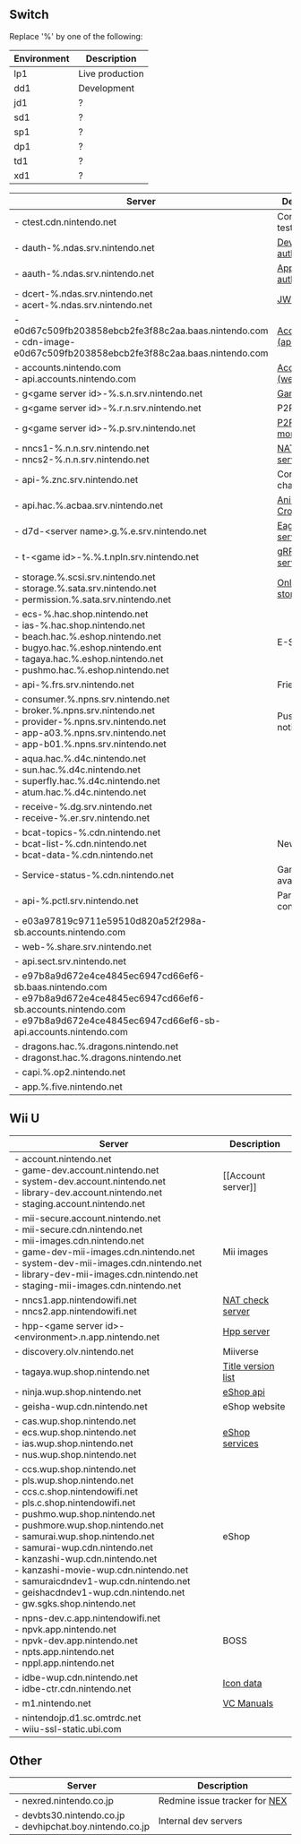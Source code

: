 ## Switch
Replace '%' by one of the following:

| Environment | Description |
| --- | --- |
| lp1 | Live production |
| dd1 | Development |
| jd1 | ? |
| sd1 | ? |
| sp1 | ? |
| dp1 | ? |
| td1 | ? |
| xd1 | ? |

| Server | Description |
| --- | --- |
| - ctest.cdn.nintendo.net | Connection test |
| - dauth-%.ndas.srv.nintendo.net | [Device authentication](DAuth-Server) |
| - aauth-%.ndas.srv.nintendo.net | [Application authentication](AAuth-Server) |
| - dcert-%.ndas.srv.nintendo.net<br>- acert-%.ndas.srv.nintendo.net | [JWK servers](Switch-Tokens) |
| - e0d67c509fb203858ebcb2fe3f88c2aa.baas.nintendo.com<br>- cdn-image-e0d67c509fb203858ebcb2fe3f88c2aa.baas.nintendo.com | [Accounts (api)](BAAS-Server) |
| - accounts.nintendo.com<br>- api.accounts.nintendo.com | [Accounts (web)](Account-Server-(Switch)) |
| - g&lt;game server id&gt;-%.s.n.srv.nintendo.net | [Game servers](NEX-Overview-(Game-Servers)) |
| - g&lt;game server id&gt;-%.r.n.srv.nintendo.net | P2P relay |
| - g&lt;game server id&gt;-%.p.srv.nintendo.net | [P2P monitoring](Monitoring-Data-Protocol) |
| - nncs1-%.n.n.srv.nintendo.net<br>- nncs2-%.n.n.srv.nintendo.net | [NAT check server](NAT-Check-Server) |
| - api-%.znc.srv.nintendo.net | Coral (voice chat) |
| - api.hac.%.acbaa.srv.nintendo.net | <a href="https://github.com/Kinnay/NintendoClients/wiki/AC:NH-Server">Animal Crossing API</a> |
| - d7d-&lt;server name&gt;.g.%.e.srv.nintendo.net | [Eagle (relay servers)](Eagle-Protocol) |
| - t-&lt;game id&gt;-%.%.t.npln.srv.nintendo.net | [gRPC services](NPLN-Servers) |
| - storage.%.scsi.srv.nintendo.net<br>- storage.%.sata.srv.nintendo.net<br>- permission.%.sata.srv.nintendo.net | [Online save storage](OLSC-Servers) |
| - ecs-%.hac.shop.nintendo.net<br>- ias-%.hac.shop.nintendo.net<br>- beach.hac.%.eshop.nintendo.net<br>- bugyo.hac.%.eshop.nintendo.ent<br>- tagaya.hac.%.eshop.nintendo.net<br>- pushmo.hac.%.eshop.nintendo.net | E-Shop |
| - api-%.frs.srv.nintendo.net | Friends |
| - consumer.%.npns.srv.nintendo.net<br>- broker.%.npns.srv.nintendo.net<br>- provider-%.npns.srv.nintendo.net<br>- app-a03.%.npns.srv.nintendo.net<br>- app-b01.%.npns.srv.nintendo.net | Push notifications |
| - aqua.hac.%.d4c.nintendo.net<br>- sun.hac.%.d4c.nintendo.net<br>- superfly.hac.%.d4c.nintendo.net<br>- atum.hac.%.d4c.nintendo.net |
| - receive-%.dg.srv.nintendo.net<br>- receive-%.er.srv.nintendo.net | |
| - bcat-topics-%.cdn.nintendo.net<br>- bcat-list-%.cdn.nintendo.net<br>- bcat-data-%.cdn.nintendo.net | News |
| - Service-status-%.cdn.nintendo.net | Game server availability |
| - api-%.pctl.srv.nintendo.net | Parental control |
| - e03a97819c9711e59510d820a52f298a-sb.accounts.nintendo.com | |
| - web-%.share.srv.nintendo.net | |
| - api.sect.srv.nintendo.net | |
| - e97b8a9d672e4ce4845ec6947cd66ef6-sb.baas.nintendo.com<br>- e97b8a9d672e4ce4845ec6947cd66ef6-sb.accounts.nintendo.com<br>- e97b8a9d672e4ce4845ec6947cd66ef6-sb-api.accounts.nintendo.com | |
| - dragons.hac.%.dragons.nintendo.net<br>- dragonst.hac.%.dragons.nintendo.net | |
| - capi.%.op2.nintendo.net | |
| - app.%.five.nintendo.net | |

## Wii U
| Server | Description |
| --- | --- |
| - account.nintendo.net<br>- game-dev.account.nintendo.net<br>- system-dev.account.nintendo.net<br>- library-dev.account.nintendo.net<br>- staging.account.nintendo.net | [[Account server]] |
| - mii-secure.account.nintendo.net<br>- mii-secure.cdn.nintendo.net<br>- mii-images.cdn.nintendo.net<br>- game-dev-mii-images.cdn.nintendo.net<br>- system-dev-mii-images.cdn.nintendo.net<br>- library-dev-mii-images.cdn.nintendo.net<br>- staging-mii-images.cdn.nintendo.net | Mii images |
| - nncs1.app.nintendowifi.net<br>- nncs2.app.nintendowifi.net | [NAT check server](NAT-Check-Server) |
| - hpp-&lt;game server id&gt;-&lt;environment&gt;.n.app.nintendo.net | [Hpp server](Hpp-Server) |
| - discovery.olv.nintendo.net | Miiverse |
| - tagaya.wup.shop.nintendo.net | [Title version list](Tagaya-Server) |
| - ninja.wup.shop.nintendo.net | [eShop api](Ninja-Server)
| - geisha-wup.cdn.nintendo.net | eShop website |
| - cas.wup.shop.nintendo.net<br>- ecs.wup.shop.nintendo.net<br>- ias.wup.shop.nintendo.net<br>- nus.wup.shop.nintendo.net | [eShop services](SOAP-Services) |
| - ccs.wup.shop.nintendo.net<br>- pls.wup.shop.nintendo.net<br>- ccs.c.shop.nintendowifi.net<br>- pls.c.shop.nintendowifi.net<br>- pushmo.wup.shop.nintendo.net<br>- pushmore.wup.shop.nintendo.net<br>- samurai.wup.shop.nintendo.net<br>- samurai-wup.cdn.nintendo.net<br>- kanzashi-wup.cdn.nintendo.net<br>- kanzashi-movie-wup.cdn.nintendo.net<br>- samuraicdndev1-wup.cdn.nintendo.net<br>- geishacdndev1-wup.cdn.nintendo.net<br>- gw.sgks.shop.nintendo.net | eShop |
| - npns-dev.c.app.nintendowifi.net<br>- npvk.app.nintendo.net<br>- npvk-dev.app.nintendo.net<br>- npts.app.nintendo.net<br>- nppl.app.nintendo.net | BOSS |
| - idbe-wup.cdn.nintendo.net<br>- idbe-ctr.cdn.nintendo.net | [Icon data](IDBE-Server) |
| - m1.nintendo.net | [VC Manuals](VC-Manual-Server) |
| - nintendojp.d1.sc.omtrdc.net<br>- wiiu-ssl-static.ubi.com | |

## Other
| Server | Description |
| --- | --- |
| - nexred.nintendo.co.jp | Redmine issue tracker for [NEX](NEX-Overview-(Game-Servers)) |
| - devbts30.nintendo.co.jp<br>- devhipchat.boy.nintendo.co.jp | Internal dev servers |